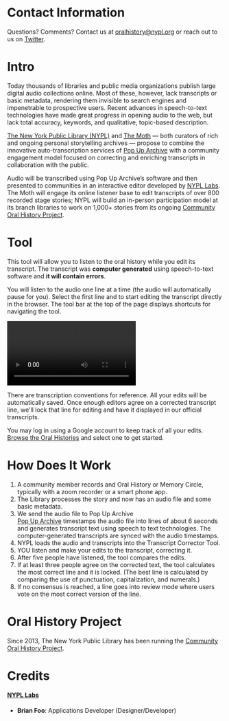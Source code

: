 # Contact Information

Questions? Comments? Contact us at <a href="mailto:oralhistory@nypl.org?Subject=Transcript%20Tool" target="_top">oralhistory@nypl.org</a> or reach out to us on [Twitter](https://twitter.com/nypl_labs).

# Intro

Today thousands of libraries and public media organizations publish large digital audio collections online. Most of these, however, lack transcripts or basic metadata, rendering them invisible to search engines and impenetrable to prospective users. Recent advances in speech-to-text technologies have made great progress in opening audio to the web, but lack total accuracy, keywords, and qualitative, topic-based description.

[The New York Public Library (NYPL)](http://nypl.org/) and [The Moth](http://themoth.org/) — both curators of rich and ongoing personal storytelling archives — propose to combine the innovative auto-transcription services of [Pop Up Archive](https://popuparchive.com/) with a community engagement model focused on correcting and enriching transcripts in collaboration with the public.

Audio will be transcribed using Pop Up Archive’s software and then presented to communities in an interactive editor developed by [NYPL Labs](http://www.nypl.org/collections/labs). The Moth will engage its online listener base to edit transcripts of over 800 recorded stage stories; NYPL will build an in-person participation model at its branch libraries to work on 1,000+ stories from its ongoing [Community Oral History Project](http://oralhistory.nypl.org/).

# Tool

This tool will allow you to listen to the oral history while you edit its transcript. The  transcript was <b>computer generated</b> using speech-to-text software and <b>it will contain errors</b>.

You will listen to the audio one line at a time (the audio will automatically pause for you). Select the first line and to start editing the transcript directly in the browser. The tool bar at the top of the page displays shortcuts for navigating the tool.

<video src="/oral-history/assets/img/transcript_edit_screencast.mp4" preload="auto" autoplay loop></video>

There are transcription conventions for reference. <span class="highlight">All your edits will be automatically saved.</span> Once enough editors agree on a corrected transcript line, we'll lock that line for editing and have it displayed in our official transcripts.

You may log in using a Google account to keep track of all your edits. <a href="http://twl-nypl.herokuapp.com/">Browse the Oral Histories</a> and select one to get started.

# How Does It Work  

1. A community member records and Oral History or Memory Circle, typically with a zoom recorder or a smart phone app.  
2. The Library processes the story and now has an audio file and some basic metadata.  
3. We send the audio file to Pop Up Archive  
    [Pop Up Archive](https://www.popuparchive.com/about) timestamps the audio file into lines of about 6 seconds and generates transcript text using speech to text technologies. The computer-generated transcripts are synced with the audio timestamps.
4. NYPL loads the audio and transcripts into the Transcript Corrector Tool.
5. YOU listen and make your edits to the transcript, correcting it.
6. After five people have listened, the tool compares the edits.
7. If at least three people agree on the corrected text, the tool calculates the most correct line and it is locked. (The best line is calculated by comparing the use of punctuation, capitalization, and numerals.)
8. If no consensus is reached, a line goes into review mode where users vote on the most correct version of the line.

# Oral History Project

Since 2013, The New York Public Library has been running the [Community Oral History Project](oralhistory.nypl.org).

# Credits

#### [NYPL Labs](http://www.nypl.org/collections/labs)

* **Brian Foo**: Applications Developer (Designer/Developer)

<!--# Frequently Asked Questions
#### Why Pop Up Archive?

#### Can I edit my own recording?
This project is based on the Open Transcript Tool, an open source code base available on Github. Anyone can pick up this codebase and create their own instance of the tool.

#### Rights



# Data

By editing transcripts, you're helping to create accurate transcripts helping to share 1,000+ stories from the ongoing [Community Oral History Project](http://oralhistory.nypl.org/). These transcripts improve accessibility options for patrons browsing the collected stories and provide material for future tools to create rich data sets. How? Take for example the interview of Frank Senior.
<div><img src="/project/assets/img/transcript_data_1.png" alt="Screenshot of a transcript expert from Frank Senior's Oral History."></div>
Once we have an accurate transcript. Someone could take the transcript and extract geographic information from the story.
<div><img src="/project/assets/img/transcript_data_2.png" alt="Screenshot of a transcript expert from Frank Senior's Oral History."></div>
That data could then be plotted on a map. A new way to interact with Senior's story and a new way of narratively mapping the city.
<div><img src="/project/assets/img/transcript_data_3.png" alt="Screenshot of a transcript expert from Frank Senior's Oral History."></div>-->
